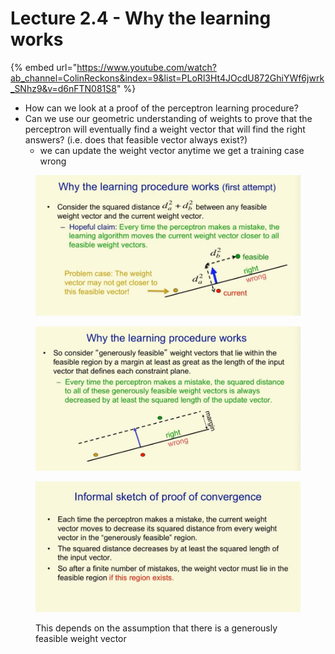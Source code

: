 # Lecture 2.4 - Why the learning works

{% embed url="https://www.youtube.com/watch?ab_channel=ColinReckons&index=9&list=PLoRl3Ht4JOcdU872GhiYWf6jwrk_SNhz9&v=d6nFTN081S8" %}

* How can we look at a proof of the perceptron learning procedure?&#x20;
* Can we use our geometric understanding of weights to prove that the perceptron will eventually find a weight vector that will find the right answers? (i.e. does that feasible vector always exist?)&#x20;
  * we can update the weight vector anytime we get a training case wrong&#x20;

<figure><img src="../../.gitbook/assets/Screen Shot 2023-06-05 at 2.38.45 PM.png" alt=""><figcaption></figcaption></figure>

<figure><img src="../../.gitbook/assets/Screen Shot 2023-06-05 at 2.40.00 PM.png" alt=""><figcaption></figcaption></figure>

<figure><img src="../../.gitbook/assets/Screen Shot 2023-06-05 at 2.42.48 PM.png" alt=""><figcaption><p>This depends on the assumption that there is a generously feasible weight vector</p></figcaption></figure>

